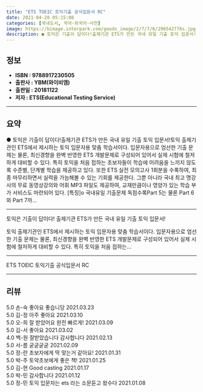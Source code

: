 ```yaml
---
title: "ETS TOEIC 토익기출 공식입문서 RC"
date: 2021-04-28 05:15:08
categories: [국내도서, 국어-외국어-사전]
image: https://bimage.interpark.com/goods_image/2/7/7/6/296542776s.jpg
description: ● 토익은 기출이 답이다!출제기관 ETS가 만든 국내 유일 기출 토익 입문서!토익 출제기관인 ETS에서 제시하는 토익 입문자용 맞춤 학습서이다. 입문자용으로 엄선한 기출 문제는 물론, 최신경향을 완벽 반영한 ETS 개발문제로 구성되어 있어서 실제 시험에 철저하게 대비할 수 있다. 특히
---
```


## **정보**

- **ISBN : 9788917230505**
- **출판사 : YBM(와이비엠)**
- **출판일 : 20181122**
- **저자 : ETS(Educational Testing Service)**

------



## **요약**

●  토익은 기출이 답이다!출제기관 ETS가 만든 국내 유일 기출 토익 입문서!토익 출제기관인 ETS에서 제시하는 토익 입문자용 맞춤 학습서이다. 입문자용으로 엄선한 기출 문제는 물론, 최신경향을 완벽 반영한 ETS 개발문제로 구성되어 있어서 실제 시험에 철저하게 대비할 수 있다. 특히 토익을 처음 접하는 초보자들이 학습에 어려움을 느끼지 않도록 수준별, 단계별 학습을 제공하고 있다.  또한 ETS 실전 모의고사 1회분을 수록하여, 최종 마무리하면서 실력을 가늠해볼 수 있는 기회를 제공한다. 그뿐 아니라 국내 최고 명강사의 무료 동영상강의와 어휘 MP3 파일도 제공하여, 교재만큼이나 영양가 있는 학습 부가 서비스도 마련되어 있다. [특징]o 국내유일 기출문제 독점수록Part 5는 물론 Part 6와 Part 7까...

------

토익은 기출이 답이다!
출제기관 ETS가 만든 국내 유일 기출 토익 입문서!

토익 출제기관인 ETS에서 제시하는 토익 입문자용 맞춤 학습서이다. 입문자용으로 엄선한 기출 문제는 물론, 최신경향을 완벽 반영한 ETS 개발문제로 구성되어 있어서 실제 시험에 철저하게 대비할 수 있다. 특히 토익을 처음 접하는... 

------


ETS TOEIC 토익기출 공식입문서 RC 

------


## **리뷰** 

5.0 손-숙 좋아요 좋습니당  2021.03.23 <br/>5.0 김-정 아주 좋아요 2021.03.10 <br/>5.0 오-희 잘 받았어요 완전 빠르게! 2021.03.09 <br/>5.0 김-서 좋아요 2021.03.02 <br/>4.0 백-원 잘받았습니다 감사합니다  2021.02.13 <br/>5.0 서-름 굳굳굳굳 2021.02.09 <br/>5.0 정-란 초보자에게 딱 맞는거 같아요! 2021.01.31 <br/>5.0 박-주 토악초보에게 좋은 책! 2021.01.25 <br/>5.0 김-현 Good casting 2021.01.17 <br/>5.0 박-민 감사합니다  2021.01.12 <br/>5.0 정-민 토익 입문자는 ets 라는 소문듣고 왔수다 2021.01.08 <br/>